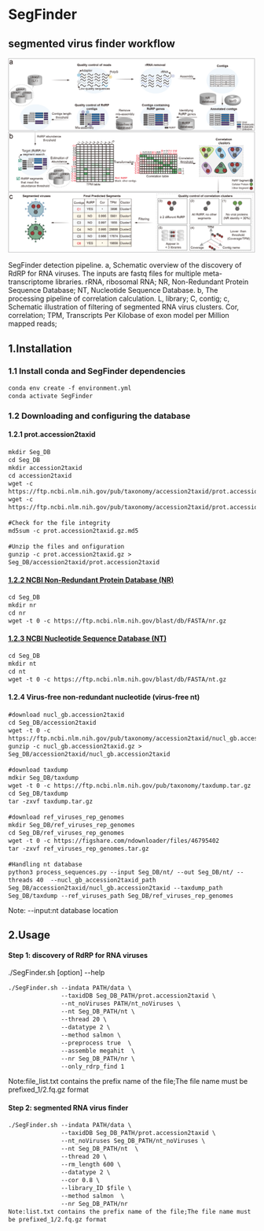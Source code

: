 # SegFinder
## segmented virus finder workflow
![](https://github.com/liuxue-123/SegFinder/blob/main/flow/workflow.png)

SegFinder detection pipeline. a, Schematic overview of the discovery of RdRP for RNA viruses. The inputs are fastq files for multiple meta-transcriptome libraries. rRNA, ribosomal RNA; NR, Non-Redundant Protein Sequence Database; NT, Nucleotide Sequence Database. b, The processing pipeline of correlation calculation. L, library; C, contig; c, Schematic illustration of filtering of segmented RNA virus clusters. Cor, correlation; TPM, Transcripts Per Kilobase of exon model per Million mapped reads;

## 1.Installation
  ### 1.1 Install conda and SegFinder dependencies

```
conda env create -f environment.yml
conda activate SegFinder
```

### 1.2 Downloading and configuring the database

  #### 1.2.1 prot.accession2taxid

```
mkdir Seg_DB
cd Seg_DB
mkdir accession2taxid
cd accession2taxid
wget -c https://ftp.ncbi.nlm.nih.gov/pub/taxonomy/accession2taxid/prot.accession2taxid.gz
wget -c https://ftp.ncbi.nlm.nih.gov/pub/taxonomy/accession2taxid/prot.accession2taxid.gz.md5

#Check for the file integrity
md5sum -c prot.accession2taxid.gz.md5

#Unzip the files and onfiguration
gunzip -c prot.accession2taxid.gz > Seg_DB/accession2taxid/prot.accession2taxid
```


  #### [1.2.2 NCBI Non-Redundant Protein Database (NR)](https://ftp.ncbi.nlm.nih.gov/blast/db/FASTA/)
```
cd Seg_DB
mkdir nr
cd nr
wget -t 0 -c https://ftp.ncbi.nlm.nih.gov/blast/db/FASTA/nr.gz
```

  #### [1.2.3 NCBI Nucleotide Sequence Database (NT)](https://ftp.ncbi.nlm.nih.gov/blast/db/FASTA/)
```
cd Seg_DB
mkdir nt
cd nt
wget -t 0 -c https://ftp.ncbi.nlm.nih.gov/blast/db/FASTA/nt.gz
```
  #### 1.2.4 Virus-free non-redundant nucleotide (virus-free nt)
```
#download nucl_gb.accession2taxid
cd Seg_DB/accession2taxid
wget -t 0 -c https://ftp.ncbi.nlm.nih.gov/pub/taxonomy/accession2taxid/nucl_gb.accession2taxid.gz
gunzip -c nucl_gb.accession2taxid.gz > Seg_DB/accession2taxid/nucl_gb.accession2taxid

#download taxdump
mdkir Seg_DB/taxdump
wget -t 0 -c https://ftp.ncbi.nlm.nih.gov/pub/taxonomy/taxdump.tar.gz
cd Seg_DB/taxdump
tar -zxvf taxdump.tar.gz

#download ref_viruses_rep_genomes
mkdir Seg_DB/ref_viruses_rep_genomes
cd Seg_DB/ref_viruses_rep_genomes
wget -t 0 -c https://figshare.com/ndownloader/files/46795402
tar -zxvf ref_viruses_rep_genomes.tar.gz

#Handling nt database
python3 process_sequences.py --input Seg_DB/nt/ --out Seg_DB/nt/ --threads 40  --nucl_gb_accession2taxid_path Seg_DB/accession2taxid/nucl_gb.accession2taxid --taxdump_path Seg_DB/taxdump --ref_viruses_path Seg_DB/ref_viruses_rep_genomes
```
Note: --input:nt database location 

## 2.Usage

#### Step 1: discovery of RdRP for RNA viruses 

./SegFinder.sh [option] --help  

```
./SegFinder.sh --indata PATH/data \
               --taxidDB Seg_DB_PATH/prot.accession2taxid \
               --nt_noViruses PATH/nt_noViruses \
               --nt Seg_DB_PATH/nt \
               --thread 20 \
               --datatype 2 \
               --method salmon \
               --preprocess true  \
               --assemble megahit  \
               --nr Seg_DB_PATH/nr \
               --only_rdrp_find 1
```
Note:file_list.txt contains the prefix name of the file;The file name must be prefixed_1/2.fq.gz format
#### Step 2: segmented RNA virus finder 
```
./SegFinder.sh --indata PATH/data \
               --taxidDB Seg_DB_PATH/prot.accession2taxid \
               --nt_noViruses Seg_DB_PATH/nt_noViruses \
               --nt Seg_DB_PATH/nt  \
               --thread 20 \
               --rm_length 600 \
               --datatype 2 \
               --cor 0.8 \
               --library_ID $file \
               --method salmon  \
               --nr Seg_DB_PATH/nr
Note:list.txt contains the prefix name of the file;The file name must be prefixed_1/2.fq.gz format
```  
